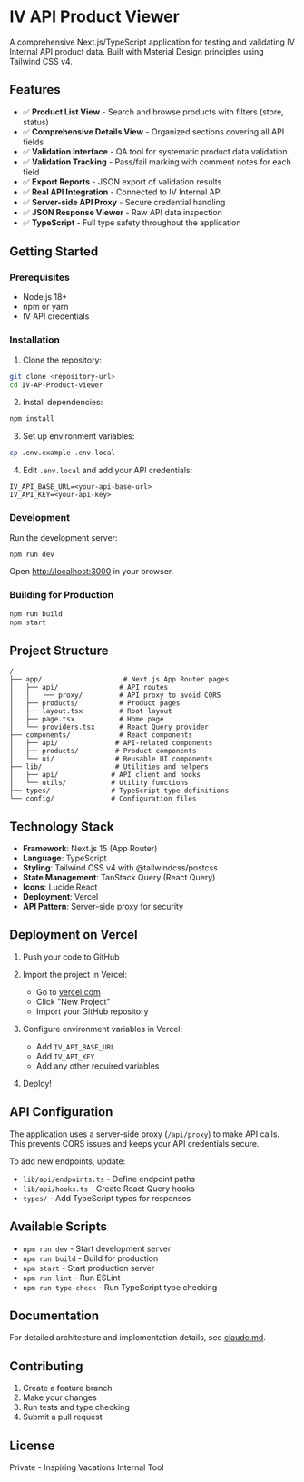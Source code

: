 # IV API Product Viewer

A comprehensive Next.js/TypeScript application for testing and validating IV Internal API product data. Built with Material Design principles using Tailwind CSS v4.

## Features

- ✅ **Product List View** - Search and browse products with filters (store, status)
- ✅ **Comprehensive Details View** - Organized sections covering all API fields
- ✅ **Validation Interface** - QA tool for systematic product data validation
- ✅ **Validation Tracking** - Pass/fail marking with comment notes for each field
- ✅ **Export Reports** - JSON export of validation results
- ✅ **Real API Integration** - Connected to IV Internal API
- ✅ **Server-side API Proxy** - Secure credential handling
- ✅ **JSON Response Viewer** - Raw API data inspection
- ✅ **TypeScript** - Full type safety throughout the application

## Getting Started

### Prerequisites

- Node.js 18+
- npm or yarn
- IV API credentials

### Installation

1. Clone the repository:
```bash
git clone <repository-url>
cd IV-AP-Product-viewer
```

2. Install dependencies:
```bash
npm install
```

3. Set up environment variables:
```bash
cp .env.example .env.local
```

4. Edit `.env.local` and add your API credentials:
```
IV_API_BASE_URL=<your-api-base-url>
IV_API_KEY=<your-api-key>
```

### Development

Run the development server:
```bash
npm run dev
```

Open [http://localhost:3000](http://localhost:3000) in your browser.

### Building for Production

```bash
npm run build
npm start
```

## Project Structure

```
/
├── app/                    # Next.js App Router pages
│   ├── api/               # API routes
│   │   └── proxy/         # API proxy to avoid CORS
│   ├── products/          # Product pages
│   ├── layout.tsx         # Root layout
│   ├── page.tsx           # Home page
│   └── providers.tsx      # React Query provider
├── components/            # React components
│   ├── api/              # API-related components
│   ├── products/         # Product components
│   └── ui/               # Reusable UI components
├── lib/                  # Utilities and helpers
│   ├── api/             # API client and hooks
│   └── utils/           # Utility functions
├── types/               # TypeScript type definitions
└── config/              # Configuration files
```

## Technology Stack

- **Framework**: Next.js 15 (App Router)
- **Language**: TypeScript
- **Styling**: Tailwind CSS v4 with @tailwindcss/postcss
- **State Management**: TanStack Query (React Query)
- **Icons**: Lucide React
- **Deployment**: Vercel
- **API Pattern**: Server-side proxy for security

## Deployment on Vercel

1. Push your code to GitHub

2. Import the project in Vercel:
   - Go to [vercel.com](https://vercel.com)
   - Click "New Project"
   - Import your GitHub repository

3. Configure environment variables in Vercel:
   - Add `IV_API_BASE_URL`
   - Add `IV_API_KEY`
   - Add any other required variables

4. Deploy!

## API Configuration

The application uses a server-side proxy (`/api/proxy`) to make API calls. This prevents CORS issues and keeps your API credentials secure.

To add new endpoints, update:
- `lib/api/endpoints.ts` - Define endpoint paths
- `lib/api/hooks.ts` - Create React Query hooks
- `types/` - Add TypeScript types for responses

## Available Scripts

- `npm run dev` - Start development server
- `npm run build` - Build for production
- `npm start` - Start production server
- `npm run lint` - Run ESLint
- `npm run type-check` - Run TypeScript type checking

## Documentation

For detailed architecture and implementation details, see [claude.md](./claude.md).

## Contributing

1. Create a feature branch
2. Make your changes
3. Run tests and type checking
4. Submit a pull request

## License

Private - Inspiring Vacations Internal Tool
